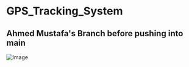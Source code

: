 # GPS_Tracking_System
## Ahmed Mustafa's Branch before pushing into main

![Image](https://github.com/user-attachments/assets/df070ba6-7bcf-4186-a9d9-c22b50fb0a76)

